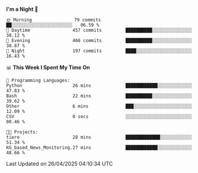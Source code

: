 <!--START_SECTION:waka-->
**I'm a Night 🦉** 

```text
🌞 Morning                79 commits          ██░░░░░░░░░░░░░░░░░░░░░░░   06.59 % 
🌆 Daytime                457 commits         ██████████░░░░░░░░░░░░░░░   38.12 % 
🌃 Evening                466 commits         ██████████░░░░░░░░░░░░░░░   38.87 % 
🌙 Night                  197 commits         ████░░░░░░░░░░░░░░░░░░░░░   16.43 % 
```


📊 **This Week I Spent My Time On** 

```text
💬 Programming Languages: 
Python                   26 mins             ████████████░░░░░░░░░░░░░   47.83 % 
Bash                     22 mins             ██████████░░░░░░░░░░░░░░░   39.62 % 
Other                    6 mins              ███░░░░░░░░░░░░░░░░░░░░░░   12.09 % 
CSV                      0 secs              ░░░░░░░░░░░░░░░░░░░░░░░░░   00.46 % 

🐱‍💻 Projects: 
tiere                    28 mins             █████████████░░░░░░░░░░░░   51.34 % 
KG_based_News_Monitoring.27 mins             ████████████░░░░░░░░░░░░░   48.66 % 
```


 Last Updated on 26/04/2025 04:10:34 UTC
<!--END_SECTION:waka-->
